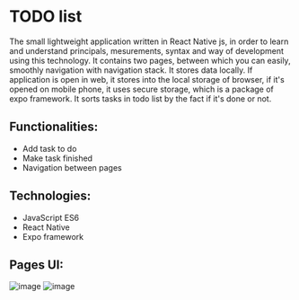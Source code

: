 # TODO list

The small lightweight application written in React Native js, in order to learn and understand principals, mesurements, syntax and way of development using this technology. 
It contains two pages, between which you can easily, smoothly navigation with navigation stack.
It stores data locally. If application is open in web, it stores into the local storage of browser, if it's opened on mobile phone, it uses secure storage, which is a package of expo framework.
It sorts tasks in todo list by the fact if it's done or not.

## Functionalities:
- Add task to do
- Make task finished
- Navigation between pages

## Technologies:
- JavaScript ES6
- React Native
- Expo framework

## Pages UI:

![image](https://github.com/user-attachments/assets/01ce2765-4519-4b74-baff-29ae17d92e82)
![image](https://github.com/user-attachments/assets/a3207a5c-0131-4839-bc5d-ffa354e2ecc7)

